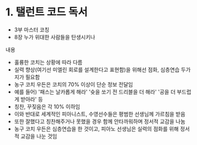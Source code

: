 # 1. 탤런트 코드 독서
- 3부 마스터 코칭
- 8장 누가 위대한 사람들을 탄생시키나

내용
- 훌륭한 코치는 상황에 따라 다름
- 실력 향상(여기선 미엘린 회로를 설계한다고 표현함)을 위해선 점화, 심층연습 두가지가 필요함
- 농구 코치 우든은 코치의 70% 이상이 단순 정보 전달임
- 예를 들어) '패스는 날카롭게 해라' '슛을 쏘기 전 드리블을 더 해라' '공을 더 부드럽게 받아라' 등
- 칭찬, 꾸짖음은 각 10% 이하임
- 이와 반대로 세계적인 피아니스트, 수영선수들은 평범한 선생님께 가르침을 받음
- 또한 잘했다고 칭찬해주거나 못했을 경우 함께 안타까워하며 정서적 교감을 나눔
- 농구 코치 우든은 심층연습을 한 것이고, 피아노 선생님은 실력의 점화를 위해 정서적 교감을 나눈 것임

